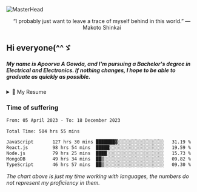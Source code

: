
![MasterHead](https://i.redd.it/could-someone-please-remove-the-anime-girl-3840-x-2160-v0-7rbtyezhtp0a1.jpg?s=5806036ac6ac85aef1eff5bee6057155ffd0fbe4)
<p align="center">“I probably just want to leave a trace of myself behind in this world.” ― Makoto Shinkai</p>

<h2>Hi everyone(^^ゞ</h2>
<h5>My name is Apoorva A Gowda, and I'm pursuing a Bachelor's degree in Electrical and Electronics. If nothing changes, I hope to be able to graduate as quickly as possible.</h5>
<details>
  <summary>📃 My Resume</summary>

### Education

- 📖 **Electrical n Electronics Engineering**\
📆 08/2019 - present\
📍 **Malnad College of Engineering** - Hassan, India.

### Experience

<img align="right" src="https://img.shields.io/badge/JavaScript-ant?style=flat&logo=javascript&logoColor=white&color=%230170FE"/>
<img align="right" src="https://img.shields.io/badge/React.js-black?style=flat&logo=react.js&logoColor=white"/>
<img align="right" src="https://img.shields.io/badge/node.js-6DA55F?style=flat&logo=node.js&logoColor=white"/>


- 👨‍💻 **Software Developer Intern**\
📆 04/2023 - present\
📍 **OnPay** - Bengaluru, India
  
<!--
## Skills

<img align="right" src="https://img.shields.io/badge/Python-3776AB?logo=python&logoColor=white" />


**Programming**

<img align="right" src="https://img.shields.io/badge/Windows-0078D6?logo=windows&logoColor=white" />
-->

</details>

### Time of suffering

<!--START_SECTION:waka-->

```txt
From: 05 April 2023 - To: 18 December 2023

Total Time: 504 hrs 55 mins

JavaScript       127 hrs 30 mins ███████▓░░░░░░░░░░░░░░░░░   31.19 %
React.js         98 hrs 54 mins  █████░░░░░░░░░░░░░░░░░░░░   19.59 %
Node.js          79 hrs 25 mins  ████░░░░░░░░░░░░░░░░░░░░░   15.73 %
MongoDB          49 hrs 34 mins  ██▒░░░░░░░░░░░░░░░░░░░░░░   09.82 %
TypeScript       46 hrs 57 mins  ██▒░░░░░░░░░░░░░░░░░░░░░░   09.30 %
```

<!--END_SECTION:waka-->

_The chart above is just my time working with languages, the numbers do not represent my proficiency in them._




